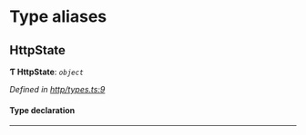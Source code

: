 

# Type aliases

<a id="httpstate"></a>

##  HttpState

**Ƭ HttpState**: *`object`*

*Defined in [http/types.ts:9](https://github.com/polkadot-js/api/blob/6b8ecb2/packages/rpc-provider/src/http/types.ts#L9)*

#### Type declaration

___


